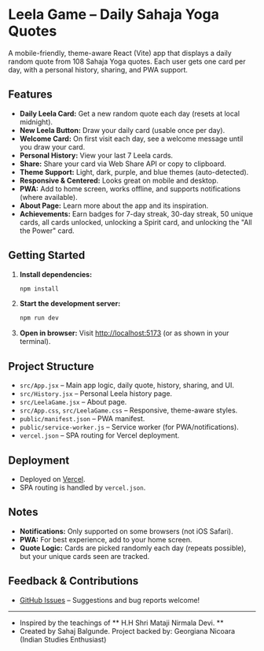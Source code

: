 # Leela Game – Daily Sahaja Yoga Quotes

A mobile-friendly, theme-aware React (Vite) app that displays a daily random quote from 108 Sahaja Yoga quotes. Each user gets one card per day, with a personal history, sharing, and PWA support.

## Features
- **Daily Leela Card:** Get a new random quote each day (resets at local midnight).
- **New Leela Button:** Draw your daily card (usable once per day).
- **Welcome Card:** On first visit each day, see a welcome message until you draw your card.
- **Personal History:** View your last 7 Leela cards.
- **Share:** Share your card via Web Share API or copy to clipboard.
- **Theme Support:** Light, dark, purple, and blue themes (auto-detected).
- **Responsive & Centered:** Looks great on mobile and desktop.
- **PWA:** Add to home screen, works offline, and supports notifications (where available).
- **About Page:** Learn more about the app and its inspiration.
- **Achievements:** Earn badges for 7-day streak, 30-day streak, 50 unique cards, all cards unlocked, unlocking a Spirit card, and unlocking the "All the Power" card.

## Getting Started
1. **Install dependencies:**
   ```powershell
   npm install
   ```
2. **Start the development server:**
   ```powershell
   npm run dev
   ```
3. **Open in browser:**
   Visit [http://localhost:5173](http://localhost:5173) (or as shown in your terminal).

## Project Structure
- `src/App.jsx` – Main app logic, daily quote, history, sharing, and UI.
- `src/History.jsx` – Personal Leela history page.
- `src/LeelaGame.jsx` – About page.
- `src/App.css`, `src/LeelaGame.css` – Responsive, theme-aware styles.
- `public/manifest.json` – PWA manifest.
- `public/service-worker.js` – Service worker (for PWA/notifications).
- `vercel.json` – SPA routing for Vercel deployment.

## Deployment
- Deployed on [Vercel](https://vercel.com/).
- SPA routing is handled by `vercel.json`.

## Notes
- **Notifications:** Only supported on some browsers (not iOS Safari).
- **PWA:** For best experience, add to your home screen.
- **Quote Logic:** Cards are picked randomly each day (repeats possible), but your unique cards seen are tracked.

## Feedback & Contributions
- [GitHub Issues](https://github.com/sahajisy/leela-game/issues) – Suggestions and bug reports welcome!

---
- Inspired by the teachings of ** H.H Shri Mataji Nirmala Devi. **
- Created by Sahaj Balgunde. Project backed by: Georgiana Nicoara (Indian Studies Enthusiast)